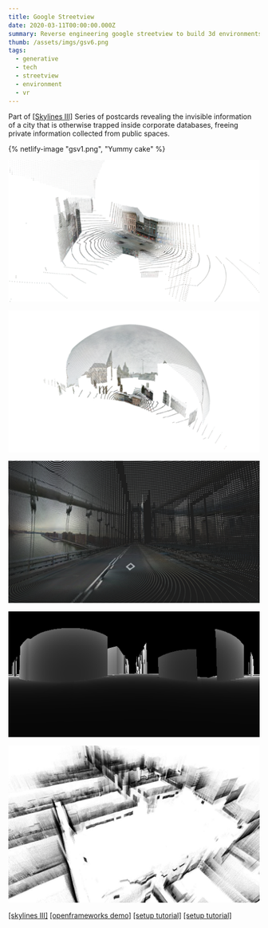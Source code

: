 ```yaml
---
title: Google Streetview
date: 2020-03-11T00:00:00.000Z
summary: Reverse engineering google streetview to build 3d environments
thumb: /assets/imgs/gsv6.png
tags:
  - generative
  - tech
  - streetview
  - environment
  - vr
---
```

Part of [[Skylines III]](http://patriciogonzalezvivo.com/2014/skylines/skylines.php?v=03) Series of postcards revealing the invisible information of a city that is otherwise trapped inside corporate databases, freeing private information collected from public spaces.

<!-- <iframe title="vimeo-player" src="https://player.vimeo.com/video/89982874" width="1024" height="640" frameborder="0" allowfullscreen></iframe> -->

{% netlify-image "gsv1.png", "Yummy cake" %}

![](/assets/imgs/gsv1.png)

![](/assets/imgs/gsv2.png)

![](/assets/imgs/gsv3.png)

![](/assets/imgs/gsv4.png)

![](/assets/imgs/gsv5.jfif)

[[skylines III]](http://patriciogonzalezvivo.com/2014/skylines/skylines.php?v=03)
[[openframeworks demo]](http://patriciogonzalezvivo.com/2014/pointcloudcity/wash-sq/)
[[setup tutorial]](https://medium.com/@nocomputer/creating-point-clouds-with-google-street-view-185faad9d4ee)
[[setup tutorial]](https://github.com/patriciogonzalezvivo/ofxStreetView)